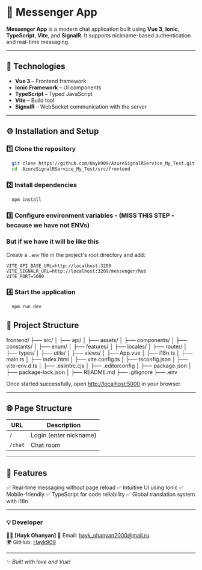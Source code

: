 # 🚀 Messenger App

**Messenger App** is a modern chat application built using **Vue 3**, **Ionic**, **TypeScript**, **Vite**, and **SignalR**. It supports nickname-based authentication and real-time messaging.

---

## 📌 Technologies

- **Vue 3** – Frontend framework
- **Ionic Framework** – UI components
- **TypeScript** – Typed JavaScript
- **Vite** – Build tool
- **SignalR** – WebSocket communication with the server

---

## ⚙️ Installation and Setup

### 1️⃣ Clone the repository

```sh
  git clone https://github.com/Hayk909/AzureSignalRService_My_Test.git
  cd  AzureSignalRService_My_Test/src/frontend
```

### 2️⃣ Install dependencies

```sh
  npm install
```

### 3️⃣ Configure environment variables - (MISS THIS STEP - because we have not ENVs)
### But if we have it will be like this
Create a `.env` file in the project's root directory and add:

```env
VITE_API_BASE_URL=http://localhost:3209
VITE_SIGNALR_URL=http://localhost:3209/messenger/hub
VITE_PORT=5000
```

### 4️⃣ Start the application

```sh
  npm run dev
```

## 📂 Project Structure
frontend/
 ├── src/
 │   ├── api/
 │   ├── assets/
 │   ├── components/
 │   ├── constants/
 │   ├── enum/
 │   ├── features/
 │   ├── locales/
 │   ├── router/
 │   ├── types/
 │   ├── utils/
 │   ├── views/
 │   ├── App.vue
 │   ├── i18n.ts
 │   ├── main.ts
 │   ├── index.html
 │   ├── vite.config.ts
 │   ├── tsconfig.json
 │   ├── vite-env.d.ts
 │   ├── .eslintrc.cjs
 │   ├── .editorconfig
 │   ├── package.json
 │   ├── package-lock.json
 │   ├── README.md
 ├── .gitignore
 ├── .env

Once started successfully, open [http://localhost:5000](http://localhost:5000) in your browser.

---

## 🌐 Page Structure

| URL     | Description        |
| ------- | ----------------- |
| `/`     | Login (enter nickname) |
| `/chat` | Chat room         |

---

## 📌 Features

✅ Real-time messaging without page reload
✅ Intuitive UI using Ionic
✅ Mobile-friendly
✅ TypeScript for code reliability
✅ Global translation system with i18n

---

### 💡 Developer

👨‍💻 **[Hayk Ohanyan]**
📧 Email: [hayk_ohanyan2000@mail.ru](mailto:hayk_ohanyan2000@mail.ru)\
🌍 GitHub: [Hayk909](https://github.com/Hayk909)

---

✨ *Built with love and Vue!*


